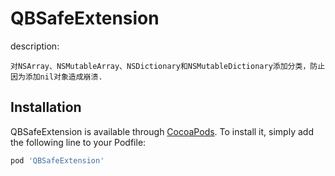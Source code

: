 # QBSafeExtension


description:

	对NSArray、NSMutableArray、NSDictionary和NSMutableDictionary添加分类，防止因为添加nil对象造成崩溃.



## Installation

QBSafeExtension is available through [CocoaPods](https://cocoapods.org). To install
it, simply add the following line to your Podfile:

```ruby
pod 'QBSafeExtension'
```
